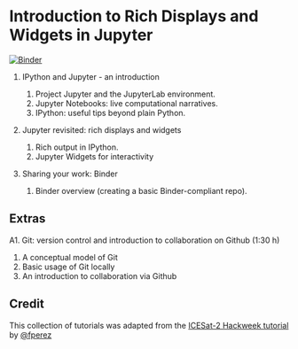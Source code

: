 # Introduction to Rich Displays and Widgets in Jupyter

[![Binder](https://mybinder.org/badge_logo.svg)](https://mybinder.org/v2/gh/lheagy/scipyla-jupyter/master)

1. IPython and Jupyter - an introduction
   1. Project Jupyter and the JupyterLab environment.
   1. Jupyter Notebooks: live computational narratives.
   1. IPython: useful tips beyond plain Python.
   
2. Jupyter revisited: rich displays and widgets
   1. Rich output in IPython.
   1. Jupyter Widgets for interactivity

3. Sharing your work: Binder
   1. Binder overview (creating a basic Binder-compliant repo).
   
## Extras

A1. Git: version control and introduction to collaboration on Github (1:30 h)
   1. A conceptual model of Git
   1. Basic usage of Git locally
   1. An introduction to collaboration via Github

## Credit

This collection of tutorials was adapted from the [ICESat-2 Hackweek tutorial](https://github.com/ICESAT-2HackWeek/intro-jupyter-git) by [@fperez](https://github.com/fperez)
